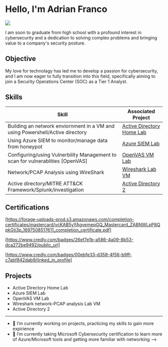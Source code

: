 # Hello, I'm Adrian Franco
<a href="https://www.linkedin.com/in/adrian-franco-460793200/"><img src="https://img.shields.io/badge/-LinkedIn-0072b1?&style=for-the-badge&logo=linkedin&logoColor=white" /></a>



I am soon to graduate from high school with a profound interest in cybersecurity and a dedication to solving complex problems and bringing value to a company's security posture.

## Objective


My love for technolagy has led me to develop a passion for cybersecurity, and I am now eager to fully transition into this field, specifically aiming to join a Security Operations Center (SOC) as a Tier 1 Analyst.

## Skills

| Skill                                                                         | Associated Project         |
|-------------------------------------------------------------------------------|----------------------------|
|Building an network enviornment in a VM and using Powershell/Active directory | <a href="https://t.ly/0CUSz">Active Directory Home Lab</a>|
|Using Azure SIEM to monitor/manage data from honeypot                                     |<a href="https://t.ly/rJIfU">Azure SIEM Lab</a>|
|Configuring/using Vulnerbility Management to scan for vulnerablities [OpenVAS]|<a href="https://t.ly/xg5cs">OpenVAS VM Lab</a>|
|Network/PCAP Analysis using WireShark                                         |<a href="https://t.ly/TVqD6">Wireshark Lab VM</a>|
|Active directory/MITRE ATT&CK Framework/Splunk/investigation                |<a href="https://tinyurl.com/y5bjz2rz">Active Directory 2</a>|

</div>

## Certifications
<div>


  [https://forage-uploads-prod.s3.amazonaws.com/completion-certificates/mastercard/vcKAB5yYAgvemepGQ_Mastercard_ZABNWLpP8QpkGti3p_1697508517611_completion_certificate.pdf] 
  
[https://www.credly.com/badges/26ef7e1b-a586-4a09-8b53-dca272be9492/public_url]

[https://www.credly.com/badges/00ebfe33-d358-4f56-b9ff-c7abf842dab9/linked_in_profile]
</div>

## Projects
- Active Directory Home Lab
- Azure SIEM Lab
- OpenVAS VM Lab
- Wireshark network-PCAP analysis Lab VM
- Active Directory 2


---



- 🔭 I’m currently working on projects, practicing my skills to gain more expirience
- 🌱 I’m currently taking Microsoft Cybersecurity certification to learn more of Azure/Microsoft tools and getting more familiar with networking
-->
